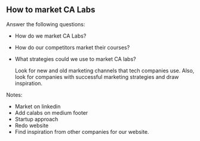 ## How to market CA Labs

Answer the following questions:
- How do we market CA Labs?
- How do our competitors market their courses?
- What strategies could we use to market CA labs?

  Look for new and old marketing channels that tech companies use. Also, look for companies with successful marketing strategies and draw inspiration.


 
Notes:

- Market on linkedin
- Add calabs on medium footer
- Startup approach
- Redo website
- Find inspiration from other companies for our website.
